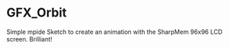 # GFX_Orbit
Simple mpide Sketch to create an animation with the SharpMem 96x96 LCD screen. Brilliant!
